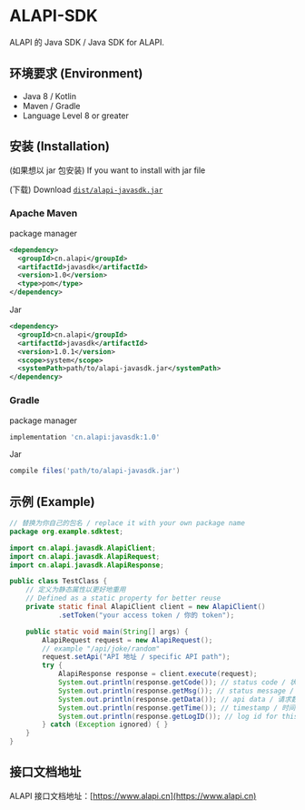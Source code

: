 # ALAPI-SDK
ALAPI 的 Java SDK / Java SDK for ALAPI.

## 环境要求 (Environment)
 - Java 8 / Kotlin
 - Maven / Gradle
 - Language Level 8 or greater

## 安装 (Installation)
(如果想以 jar 包安装) If you want to install with jar file

(下载) Download [`dist/alapi-javasdk.jar`](dist/alapi-javasdk.jar)

### Apache Maven
package manager
```xml
<dependency>
  <groupId>cn.alapi</groupId>
  <artifactId>javasdk</artifactId>
  <version>1.0</version>
  <type>pom</type>
</dependency>
```

Jar
```xml
<dependency>
  <groupId>cn.alapi</groupId>
  <artifactId>javasdk</artifactId>
  <version>1.0.1</version>
  <scope>system</scope>
  <systemPath>path/to/alapi-javasdk.jar</systemPath>
</dependency>
```

### Gradle

package manager
```groovy
implementation 'cn.alapi:javasdk:1.0'
```

Jar
```groovy
compile files('path/to/alapi-javasdk.jar')
```


## 示例 (Example)
```java
// 替换为你自己的包名 / replace it with your own package name
package org.example.sdktest;

import cn.alapi.javasdk.AlapiClient;
import cn.alapi.javasdk.AlapiRequest;
import cn.alapi.javasdk.AlapiResponse;

public class TestClass {
    // 定义为静态属性以更好地重用
    // Defined as a static property for better reuse
    private static final AlapiClient client = new AlapiClient()
            .setToken("your access token / 你的 token");

    public static void main(String[] args) {
        AlapiRequest request = new AlapiRequest();
        // example "/api/joke/random"
        request.setApi("API 地址 / specific API path");  
        try {
            AlapiResponse response = client.execute(request);
            System.out.println(response.getCode()); // status code / 状态码
            System.out.println(response.getMsg()); // status message / 状态消息
            System.out.println(response.getData()); // api data / 请求数据
            System.out.println(response.getTime()); // timestamp / 时间戳
            System.out.println(response.getLogID()); // log id for this request / 本次请求记录 ID
        } catch (Exception ignored) { }
    }
}
```

## 接口文档地址
ALAPI 接口文档地址：[https://www.alapi.cn](https://www.alapi.cn)